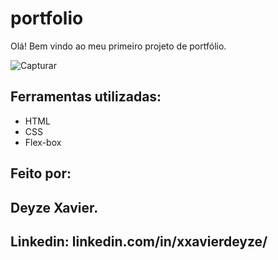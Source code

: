 # portfolio
Olá! Bem vindo ao meu primeiro projeto de portfólio.

![Capturar](https://github.com/xxavierde/portfolio/assets/137652601/d65b0f5d-6b99-412b-9d9a-0b3052179adb)

## Ferramentas utilizadas:

* HTML
* CSS
* Flex-box

## Feito por: 

## Deyze Xavier.

## Linkedin: linkedin.com/in/xxavierdeyze/

